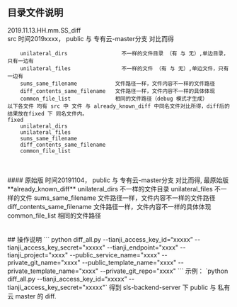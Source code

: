 ## 目录文件说明
2019.11.13.HH.mm.SS_diff  
    src                               时间2019xxxx， public 与 专有云-master分支 对比而得
        
        unilateral_dirs                 不一样的文件目录 （有 与 无）,单边目录，只有一边有
        unilateral_files                不一样的文件 （有 与 无）,单边文件，只有一边有
        sums_same_filename            文件路径一样，文件内容不一样的文件路径
        diff_contents_same_filename   文件路径一样，文件内容不一样的具体体现
        common_file_list              相同的文件路径（debug 模式才生成）
    以下各文件 均有 src 中 文件 与 already_known_diff 中同名文件对比所得，diff后的结果放在fixed 下 同名文件内。
    fixed    
        unilateral_dirs
        unilateral_files
        sums_same_filename
        diff_contents_same_filename                
        common_file_list
<br/>
<br/>
#### 原始版  时间20191104， public 与 专有云-master分支 对比而得, 最原始版
**already_known_diff**        
    unilateral_dirs                     不一样的文件目录
    unilateral_files                    不一样的文件
    sums_same_filename            文件路径一样，文件内容不一样的文件路径
    diff_contents_same_filename         文件路径一样，文件内容不一样的具体体现
    common_file_list                  相同的文件路径
<br/>
<br/>
<br/>
## 操作说明
```
python diff_all.py
--tianji_access_key_id=“xxxxx”  
--tianji_access_key_secret="xxxxx"
--tianji_endpoint="xxxx"
--tianji_project="xxxx"
--public_service_name="xxxx"
--private_git_name="xxxx"
--public_template_name="xxxx"
--private_template_name="xxxx"
--private_git_repo="xxxx"
```
示例：
`python diff_all.py
--tianji_access_key_id=“xxxxx”  --tianji_access_key_secret="xxxxx"`
得到 sls-backend-server 下 public 与 私有云 master 的 diff.